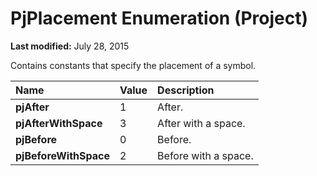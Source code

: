 
# PjPlacement Enumeration (Project)

 **Last modified:** July 28, 2015

Contains constants that specify the placement of a symbol.


|**Name**|**Value**|**Description**|
|:-----|:-----|:-----|
| **pjAfter**|1|After.|
| **pjAfterWithSpace**|3|After with a space.|
| **pjBefore**|0|Before.|
| **pjBeforeWithSpace**|2|Before with a space.|
